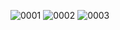 ![0001](https://user-images.githubusercontent.com/86392466/206837105-b48535d2-445e-43b6-9be2-c7516981d450.jpg)
![0002](https://user-images.githubusercontent.com/86392466/206837158-5f2becf7-9ab6-46f5-ad92-3bb9455ab21d.jpg)
![0003](https://user-images.githubusercontent.com/86392466/206837190-a0a53b1c-3abd-456c-b8c6-7ef692c5237d.jpg)

